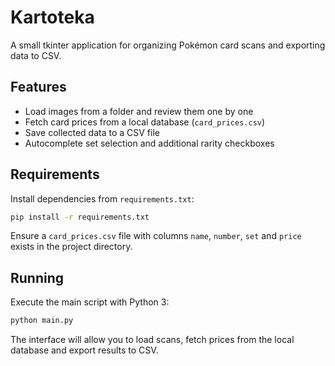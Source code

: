 # Kartoteka

A small tkinter application for organizing Pokémon card scans and exporting data to CSV.

## Features
- Load images from a folder and review them one by one
- Fetch card prices from a local database (`card_prices.csv`)
- Save collected data to a CSV file
- Autocomplete set selection and additional rarity checkboxes

## Requirements
Install dependencies from `requirements.txt`:

```bash
pip install -r requirements.txt
```

Ensure a `card_prices.csv` file with columns `name`, `number`, `set` and `price` exists in the project directory.


## Running
Execute the main script with Python 3:

```bash
python main.py
```

The interface will allow you to load scans, fetch prices from the local database and export results to CSV.
